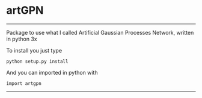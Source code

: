 # artGPN


-------------------------


Package to use what I called Artificial Gaussian Processes Network, written in python 3x


To install you just type

    python setup.py install


And you can imported in python with

    import artgpn



-------------------------


